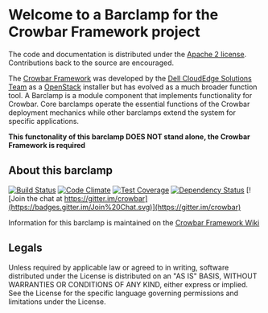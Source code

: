 Welcome to a Barclamp for the Crowbar Framework project
=======================================================

The code and documentation is distributed under the [Apache 2 license](http://www.apache.org/licenses/LICENSE-2.0.html).
Contributions back to the source are encouraged.

The [Crowbar Framework](https://github.com/crowbar/crowbar) was developed by the
[Dell CloudEdge Solutions Team](http://dell.com/openstack) as a [OpenStack](http://OpenStack.org) installer but has
evolved as a much broader function tool. A Barclamp is a module component that implements functionality for Crowbar.
Core barclamps operate the essential functions of the Crowbar deployment mechanics while other barclamps extend the
system for specific applications.

**This functonality of this barclamp DOES NOT stand alone, the Crowbar Framework is required**

About this barclamp
-------------------

[![Build Status](https://travis-ci.org/crowbar/barclamp-provisioner.svg?branch=master)](https://travis-ci.org/crowbar/barclamp-provisioner)
[![Code Climate](https://codeclimate.com/github/crowbar/barclamp-provisioner/badges/gpa.svg)](https://codeclimate.com/github/crowbar/barclamp-provisioner)
[![Test Coverage](https://codeclimate.com/github/crowbar/barclamp-provisioner/badges/coverage.svg)](https://codeclimate.com/github/crowbar/barclamp-provisioner)
[![Dependency Status](https://gemnasium.com/crowbar/barclamp-provisioner.svg)](https://gemnasium.com/crowbar/barclamp-provisioner)
[![Join the chat at https://gitter.im/crowbar](https://badges.gitter.im/Join%20Chat.svg)](https://gitter.im/crowbar)

Information for this barclamp is maintained on the [Crowbar Framework Wiki](https://github.com/crowbar/crowbar/wiki)

Legals
------

Unless required by applicable law or agreed to in writing, software distributed under the License is distributed on
an "AS IS" BASIS, WITHOUT WARRANTIES OR CONDITIONS OF ANY KIND, either express or implied. See the License for the
specific language governing permissions and limitations under the License.
